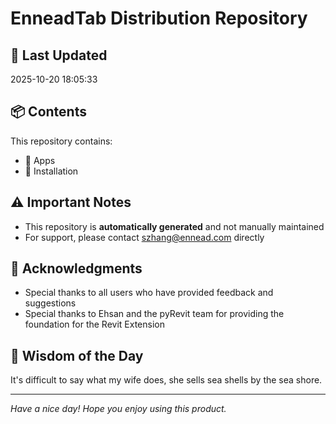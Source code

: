 # EnneadTab Distribution Repository

## 📅 Last Updated
2025-10-20 18:05:33



## 📦 Contents
This repository contains:
- 📂 Apps
- 📂 Installation

## ⚠️ Important Notes
- This repository is **automatically generated** and not manually maintained
- For support, please contact szhang@ennead.com directly

## 🙏 Acknowledgments
- Special thanks to all users who have provided feedback and suggestions
- Special thanks to Ehsan and the pyRevit team for providing the foundation for the Revit Extension

## 💭 Wisdom of the Day
It's difficult to say what my wife does, she sells sea shells by the sea shore.

---
*Have a nice day! Hope you enjoy using this product.*
